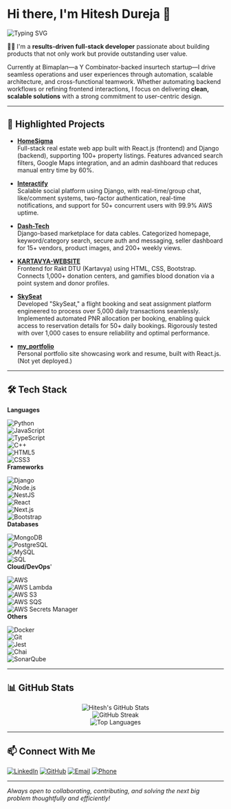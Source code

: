 # Hi there, I'm Hitesh Dureja 👋

![Typing SVG](https://readme-typing-svg.herokuapp.com?font=Fira+Code&weight=500&pause=1000&color=36BCF7&width=600&lines=Results-driven+Full-Stack+Developer;Building+impactful+products+for+users+%F0%9F%A4%97)  

👨‍💻 I'm a **results-driven full-stack developer** passionate about building products that not only work but provide outstanding user value.

Currently at Bimaplan—a Y Combinator-backed insurtech startup—I drive seamless operations and user experiences through automation, scalable architecture, and cross-functional teamwork. Whether automating backend workflows or refining frontend interactions, I focus on delivering **clean, scalable solutions** with a strong commitment to user-centric design.

---

## 🚀 Highlighted Projects

- **[HomeSigma](https://homesigma.ae)**  
  Full-stack real estate web app built with React.js (frontend) and Django (backend), supporting 100+ property listings. Features advanced search filters, Google Maps integration, and an admin dashboard that reduces manual entry time by 60%.

- **[Interactify](https://github.com/hiteshdureja/interactify)**  
  Scalable social platform using Django, with real-time/group chat, like/comment systems, two-factor authentication, real-time notifications, and support for 50+ concurrent users with 99.9% AWS uptime.

- **[Dash-Tech](https://github.com/hiteshdureja/Dash-Tech)**  
  Django-based marketplace for data cables. Categorized homepage, keyword/category search, secure auth and messaging, seller dashboard for 15+ vendors, product images, and 200+ weekly views.

- **[KARTAVYA-WEBSITE](https://github.com/hiteshdureja/KARTAVYA-WEBSITE)**  
  Frontend for Rakt DTU (Kartavya) using HTML, CSS, Bootstrap. Connects 1,000+ donation centers, and gamifies blood donation via a point system and donor profiles.

- **[SkySeat](https://github.com/hiteshdureja/SkySeat)**  
  Developed "SkySeat," a flight booking and seat assignment platform engineered to process over 5,000 daily transactions seamlessly. Implemented automated PNR allocation per booking,     enabling quick access to reservation details for 50+ daily bookings. Rigorously tested with over 1,000 cases to ensure reliability and optimal performance.
- **[my_portfolio](https://github.com/hiteshdureja/my_portfolio)**  
  Personal portfolio site showcasing work and resume, built with React.js. (Not yet deployed.)

---

## 🛠 Tech Stack
**Languages**
 
![Python](https://img.shields.io/badge/Python-3776AB?style=flat&logo=python&logoColor=white)  
![JavaScript](https://img.shields.io/badge/JavaScript-F7DF1E?style=flat&logo=javascript&logoColor=black)  
![TypeScript](https://img.shields.io/badge/TypeScript-3178C6?style=flat&logo=typescript&logoColor=white)  
![C++](https://img.shields.io/badge/C++-00599C?style=flat&logo=c%2B%2B&logoColor=white)  
![HTML5](https://img.shields.io/badge/HTML5-E34F26?style=flat&logo=html5&logoColor=white)  
![CSS3](https://img.shields.io/badge/CSS3-1572B6?style=flat&logo=css3&logoColor=white)  
**Frameworks**

![Django](https://img.shields.io/badge/Django-092E20?style=flat&logo=django&logoColor=white)  
![Node.js](https://img.shields.io/badge/Node.js-339933?style=flat&logo=node-dot-js&logoColor=white)  
![NestJS](https://img.shields.io/badge/NestJS-E0234E?style=flat&logo=nestjs&logoColor=white)  
![React](https://img.shields.io/badge/React-20232A?style=flat&logo=react&logoColor=61DAFB)  
![Next.js](https://img.shields.io/badge/Next.js-000000?style=flat&logo=nextdotjs&logoColor=white)  
![Bootstrap](https://img.shields.io/badge/Bootstrap-7952B3?style=flat&logo=bootstrap&logoColor=white)  
**Databases**

![MongoDB](https://img.shields.io/badge/MongoDB-47A248?style=flat&logo=mongodb&logoColor=white)  
![PostgreSQL](https://img.shields.io/badge/PostgreSQL-336791?style=flat&logo=postgresql&logoColor=white)  
![MySQL](https://img.shields.io/badge/MySQL-4479A1?style=flat&logo=mysql&logoColor=white)  
![SQL](https://img.shields.io/badge/SQL-003B57?style=flat&logo=sql&logoColor=white)  
**Cloud/DevOps**'

![AWS](https://img.shields.io/badge/AWS-232F3E?style=flat&logo=amazon-aws&logoColor=white)  
![AWS Lambda](https://img.shields.io/badge/AWS_Lambda-FF9900?style=flat&logo=aws-lambda&logoColor=white)  
![AWS S3](https://img.shields.io/badge/AWS_S3-569A31?style=flat&logo=amazon-s3&logoColor=white)  
![AWS SQS](https://img.shields.io/badge/Amazon_SQS-FF9900?style=flat&logo=amazonaws&logoColor=white)  
![AWS Secrets Manager](https://img.shields.io/badge/AWS_Secrets_Manager-FF9900?style=flat&logo=amazonaws&logoColor=white)  
**Others**

![Docker](https://img.shields.io/badge/Docker-2496ED?style=flat&logo=docker&logoColor=white)  
![Git](https://img.shields.io/badge/Git-F05032?style=flat&logo=git&logoColor=white)  
![Jest](https://img.shields.io/badge/Jest-C21325?style=flat&logo=jest&logoColor=white)  
![Chai](https://img.shields.io/badge/Chai-CA9F5E?style=flat&logo=chai&logoColor=white)  
![SonarQube](https://img.shields.io/badge/SonarQube-4E9BCD?style=flat&logo=sonarqube&logoColor=white)  



---

## 📊 GitHub Stats

<p align="center">
  <img src="https://github-readme-stats.vercel.app/api?username=hiteshdureja&show_icons=true&theme=radical" alt="Hitesh's GitHub Stats" />
  <br>
  <img src="https://github-readme-streak-stats.herokuapp.com/?user=hiteshdureja&theme=radical" alt="GitHub Streak" />
  <br>
  <img src="https://github-readme-stats.vercel.app/api/top-langs/?username=hiteshdureja&layout=compact&theme=radical" alt="Top Languages" />
</p>

---

## 📫 Connect With Me

[![LinkedIn](https://img.shields.io/badge/LinkedIn-Profile-blue?style=flat&logo=linkedin&logoColor=white)](https://www.linkedin.com/in/hitesh-dureja-78627a202/)
[![GitHub](https://img.shields.io/badge/GitHub-hiteshdureja-black?style=flat&logo=github&logoColor=white)](https://github.com/hiteshdureja)
[![Email](https://img.shields.io/badge/Email-hiteshdureja03%40gmail.com-lightgrey?style=flat&logo=gmail&logoColor=red)](mailto:hiteshdureja03@gmail.com)
[![Phone](https://img.shields.io/badge/Phone-%2B91--8527281066-green?style=flat&logo=phone&logoColor=white)](tel:+918527281066)

---

*Always open to collaborating, contributing, and solving the next big problem thoughtfully and efficiently!*
